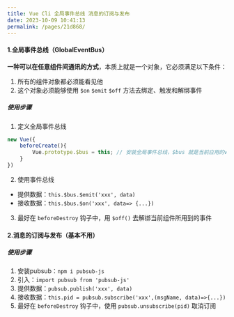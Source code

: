 ```yaml
---
title: Vue Cli 全局事件总线 消息的订阅与发布
date: 2023-10-09 10:41:13
permalink: /pages/21d868/
---
```

#### 1.全局事件总线（GlobalEventBus）
**一种可以在任意组件间通讯的方式**，本质上就是一个对象，它必须满足以下条件：
1. 所有的组件对象都必须能看见他
2. 这个对象必须能够使用 `$on` `$emit` `$off` 方法去绑定、触发和解绑事件

##### 使用步骤
1. 定义全局事件总线
```javascript
new Vue({
    beforeCreate(){
        Vue.prototype.$bus = this; // 安装全局事件总线，$bus 就是当前应用的vm
    }
})
```
2. 使用事件总线
  - 提供数据：`this.$bus.$emit('xxx', data)`
  - 接收数据：`this.$bus.$on('xxx', data=> {...})`
3. 最好在 `beforeDestroy` 钩子中，用 `$off()` 去解绑当前组件所用到的事件

#### 2.消息的订阅与发布（基本不用）
##### 使用步骤
1. 安装pubsub：`npm i pubsub-js`
2. 引入：`import pubsub from 'pubsub-js'`
3. 提供数据：`pubsub.publish('xxx', data)`
4. 接收数据：`this.pid = pubsub.subscribe('xxx',(msgName, data)=>{...})`
5. 最好在 `beforeDestroy` 钩子中，使用 `pubsub.unsubscribe(pid)` 取消订阅 
